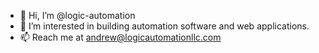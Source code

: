 - 👋 Hi, I’m @logic-automation
- 👀 I’m interested in building automation software and web applications.
- 📫 Reach me at andrew@logicautomationllc.com

<!---
logic-automation/logic-automation is a ✨ special ✨ repository because its `README.md` (this file) appears on your GitHub profile.
You can click the Preview link to take a look at your changes.
--->

